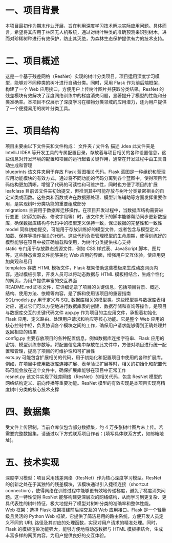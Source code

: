 # 一、项目背景
本项目最初作为期末作业开展，旨在利用深度学习技术解决实际应用问题。具体而言，希望将其应用于林区无人机系统，通过对树叶种类的准确预测来识别树木，进而对珍稀树种进行有效保护，防止其灭绝，为森林生态保护提供有力的技术支持。        
# 二、项目概述
这是一个基于残差网络（ResNet）实现的树叶分类项目。项目运用深度学习模型，能够对不同种类的树叶进行自动分类。同时，采用 Flask 作为前后端框架，构建了一个 Web 应用接口，方便用户上传树叶图片并获取分类结果。ResNet 的残差模块有效解决了深度网络训练中的梯度消失问题，显著提升了模型的性能和分类准确率。本项目不仅展示了深度学习在植物分类领域的应用潜力，还为用户提供了一个便捷易用的树叶分类工具。            
# 三、项目结构
项目主要由以下文件夹和文件构成：
文件夹 / 文件名	描述
.idea	此文件夹是 IntelliJ IDEA 等开发工具的专属配置目录，存放着与项目相关的各种设置信息，这些信息对开发环境的配置和项目的运行起着关键作用，通常在开发过程中由工具自动生成和管理        
blueprints	该文件夹用于存放 Flask 蓝图相关代码。Flask 蓝图是一种组织和管理应用功能模块的有效方式，通过将不同功能的代码分离到各个蓝图中，使得项目代码结构更加清晰，增强了代码的可读性和可维护性，同时也方便了项目的扩展        
leafclass	目前该文件夹初始提交，但推测其中可能存放与树叶分类紧密相关的自定义类或函数。这些类和函数或许在数据预处理、模型训练辅助等方面发挥重要作用，是实现树叶分类功能的重要组成部分     
migrations	主要用于数据库迁移操作。在项目开发过程中，当数据库结构需要进行变更（如添加新表、修改字段等）时，该文件夹下的脚本能够帮助同步更新数据库，确保数据库结构与代码中的模型定义保持一致，保证数据的完整性和一致性         
model	同样初始提交，可能用于存放训练好的模型文件，或者包含与模型定义、加载、保存等操作相关的代码。这些代码负责管理模型的生命周期，使得训练好的模型能够在项目中被正确加载和使用，为树叶分类提供核心支持        
static	专门用于存放静态资源文件，例如 CSS 样式表、JavaScript 脚本、图片等。这些静态资源文件能够美化 Web 应用的界面，增强用户交互体验，使应用更加美观和易用    
templates	存放 HTML 模板文件，Flask 框架借助这些模板来生成动态网页内容。通过模板引擎，开发人员可以将动态数据与 HTML 模板相结合，生成个性化的网页，为用户提供丰富的交互界面   
README.md	即本文件，它详细记录了项目的关键信息，包括项目背景、概述、结构、使用方法、依赖等内容，是了解和使用该项目的重要指南   
SQLmodels.py	用于定义与 SQL 数据库相关的模型类。这些模型类与数据库表相对应，通过它们可以方便地进行数据库表的创建、数据存储和查询等操作，是项目与数据库交互的关键代码文件
app.py	作为项目的主应用文件，承担着初始化 Flask 应用、定义路由、处理用户请求和响应等核心功能。它是整个 Web 应用的核心控制中枢，负责协调各个模块之间的工作，确保用户请求能够得到正确处理并返回相应的结果   
config.py	主要存放项目的各种配置信息，例如数据库连接字符串、Flask 应用的密钥、模型训练参数等。将配置信息集中存放在此文件中，方便对项目进行统一配置和管理，提高了项目的可维护性和可扩展性   
exts.py	可能包含扩展相关的代码，用于初始化和配置项目中使用的各种扩展库。例如，在项目中使用数据库连接扩展、表单验证扩展等时，相关的初始化和配置代码可能会放在这个文件中，确保扩展库能够在项目中正常工作   
resnet.py	该文件实现了残差网络（ResNet）的相关代码，包含 ResNet 模型的网络结构定义、前向传播等重要功能。ResNet 模型的有效实现是本项目实现高精度树叶分类的核心技术支撑   
# 四、数据集
受文件上传限制，当前仓库仅包含部分数据集，约 4 万多张树叶图片未上传。若需要完整数据集，请通过以下方式联系项目作者：[填写具体联系方式，如邮箱地址]。   
# 五、技术实现
深度学习模型：项目采用残差网络（ResNet）作为核心深度学习模型。ResNet 的创新之处在于其独特的残差模块，该模块通过引入捷径连接（shortcut connection），使得网络在训练过程中能够更有效地传递梯度，避免了梯度消失问题。这一特性使得 ResNet 能够构建更深层次的网络结构，从而学习到更复杂、更具代表性的树叶特征，极大地提升了模型对树叶分类的准确率和整体性能。    
Web 框架：选择 Flask 框架搭建前后端交互的 Web 应用接口。Flask 是一个轻量级且灵活的 Python Web 框架，它提供了简洁易用的路由系统，方便开发人员定义不同的 URL 路径及其对应的处理函数，实现对用户请求的精准处理。同时，Flask 的模板渲染功能强大，能够方便地将动态数据与 HTML 模板相结合，生成丰富多样的网页内容，为用户提供良好的交互体验。    
 
